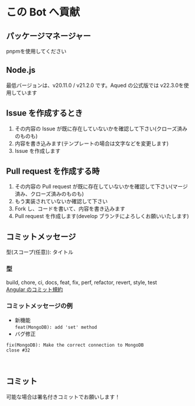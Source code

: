 # この Bot へ貢献

## パッケージマネージャー

pnpmを使用してください

## Node.js

最低バージョンは、v20.11.0 / v21.2.0 です。Aqued の公式版では v22.3.0を使用しています

## Issue を作成するとき

1. その内容の Issue が既に存在していないかを確認して下さい(クローズ済みのものも)
2. 内容を書き込みます(テンプレートの場合は文字などを変更します)
3. Issue を作成します

## Pull request を作成する時

1. その内容の Pull request が既に存在していないかを確認して下さい(マージ済み、クローズ済みのものも)
2. もう実装されていないか確認して下さい
3. Fork し、コードを書いて、内容を書き込みます
4. Pull request を作成します(develop ブランチによろしくお願いいたします)

## コミットメッセージ

型(スコープ(任意)): タイトル

### 型

build, chore, ci, docs, feat, fix, perf, refactor, revert, style, test<br/>
[Angular のコミット規約](https://github.com/angular/angular/blob/main/CONTRIBUTING.md#type)

### コミットメッセージの例

- 新機能<br>
  `feat(MongoDB): add 'set' method`<br>
- バグ修正

```
fix(MongoDB): Make the correct connection to MongoDB
close #32
```

<br>

## コミット

可能な場合は署名付きコミットでお願いします！